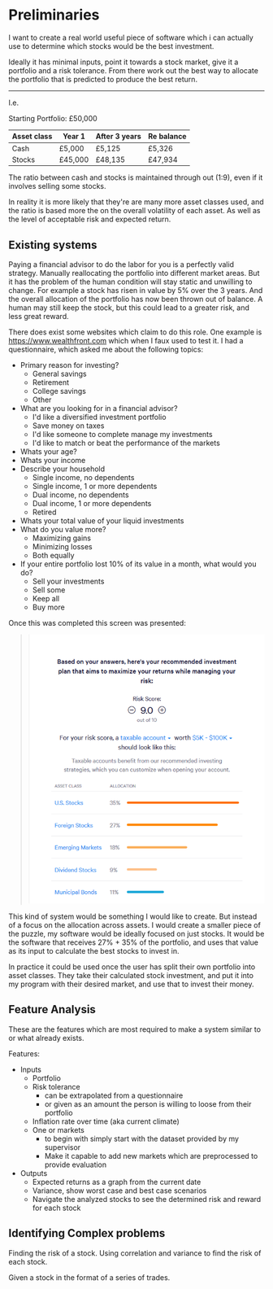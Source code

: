 # Preliminaries

I want to create a real world useful piece of software which i can actually use to determine
which stocks would be the best investment.

Ideally it has minimal inputs, point it towards a stock market, give it a portfolio and a risk
tolerance. From there work out the best way to allocate the portfolio that is predicted to 
produce the best return.

---

I.e.

Starting Portfolio: £50,000

Asset class | Year 1  | After 3 years | Re balance
------------|---------|---------------|----------
Cash        | £5,000  | £5,125        | £5,326
Stocks      | £45,000 | £48,135       | £47,934

The ratio between cash and stocks is maintained through out (1:9), even if it involves selling
some stocks.

In reality it is more likely that they're are many more asset classes used, and the ratio 
is based more the on the overall volatility of each asset. As well as the level of acceptable 
risk and expected return.

## Existing systems

Paying a financial advisor to do the labor for you is a perfectly valid strategy. Manually
reallocating the portfolio into different market areas. But it has the problem of the human
condition will stay static and unwilling to change. For example a stock has risen in value
by 5% over the 3 years. And the overall allocation of the portfolio has now been thrown out
of balance. A human may still keep the stock, but this could lead to a greater risk, and 
less great reward.

There does exist some websites which claim to do this role. One example is https://www.wealthfront.com
which when I faux used to test it. I had a questionnaire, which asked me about the following 
topics:

* Primary reason for investing?
    * General savings
    * Retirement
    * College savings
    * Other
* What are you looking for in a financial advisor?
    * I'd like a diversified investment portfolio
    * Save money on taxes
    * I'd like someone to complete manage my investments
    * I'd like to match or beat the performance of the markets
* Whats your age?
* Whats your income
* Describe your household
    * Single income, no dependents
    * Single income, 1 or more dependents
    * Dual income, no dependents
    * Dual income, 1 or more dependents
    * Retired
* Whats your total value of your liquid investments
* What do you value more?
    * Maximizing gains
    * Minimizing losses
    * Both equally
* If your entire portfolio lost 10% of its value in a month, what would you do?
    * Sell your investments
    * Sell some
    * Keep all
    * Buy more

Once this was completed this screen was presented:

> ![](images/wealthfront_allocation.png)

This kind of system would be something I would like to create. But instead of a focus
on the allocation across assets. I would create a smaller piece of the puzzle, my software
would be ideally focused on just stocks. It would be the software that receives
27% + 35% of the portfolio, and uses that value as its input to calculate the best 
stocks to invest in.

In practice it could be used once the user has split their own portfolio into asset classes.
They take their calculated stock investment, and put it into my program with their
desired market, and use that to invest their money. 



## Feature Analysis

These are the features which are most required to make a system similar to or what already
exists.

Features:

* Inputs 
    - Portfolio
    - Risk tolerance
        * can be extrapolated from a questionnaire
        * or given as an amount the person is willing to loose from their portfolio
    - Inflation rate over time (aka current climate)
    - One or markets
        * to begin with simply start with the dataset provided by my supervisor
        * Make it capable to add new markets which are preprocessed to provide evaluation
* Outputs
    - Expected returns as a graph from the current date
    - Variance, show worst case and best case scenarios
    - Navigate the analyzed stocks to see the determined risk and reward for each stock

## Identifying Complex problems

Finding the risk of a stock. Using correlation and variance to find the risk
of each stock.

Given a stock in the format of a series of trades.

